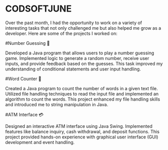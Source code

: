 # CODSOFTJUNE

Over the past month, I had the opportunity to work on a variety of interesting tasks that not only challenged me but also helped me grow as a developer. Here are some of the projects I worked on:

#Number Guessing 🎲

Developed a Java program that allows users to play a number guessing game. Implemented logic to generate a random number, receive user inputs, and provide feedback based on the guesses. This task improved my understanding of conditional statements and user input handling.

#Word Counter 📝

Created a Java program to count the number of words in a given text file. Utilized file handling techniques to read the input file and implemented an algorithm to count the words. This project enhanced my file handling skills and introduced me to string manipulation in Java.

#ATM Interface 💳

Designed an interactive ATM interface using Java Swing. Implemented features like balance inquiry, cash withdrawal, and deposit functions. This project provided hands-on experience with graphical user interface (GUI) development and event handling.
